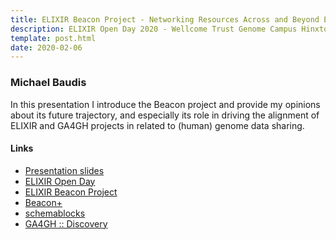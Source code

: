 ```yaml
---
title: ELIXIR Beacon Project - Networking Resources Across and Beyond ELIXIR Human Data Communities
description: ELIXIR Open Day 2020 - Wellcome Trust Genome Campus Hinxton
template: post.html
date: 2020-02-06
---
```


### Michael Baudis

In this presentation I introduce the Beacon project and provide
my opinions about its future trajectory, and especially its role
in driving the alignment of ELIXIR and GA4GH projects in related
to (human) genome data sharing.

#### Links

* [Presentation slides](https://info.baudisgroup.org/pdf/2020-02-06___Michael-Baudis__Beacon-Networks__ELIXIR-Day-2020.pdf)
* [ELIXIR Open Day](https://elixir-europe.org/events/elixir-open-day)
* [ELIXIR Beacon Project](https://beacon-project.io)
* [Beacon+](https://beacon.progenetix.org)
* [schemablocks](https://schemablocks.org)
* [GA4GH :: Discovery](https://ga4gh-discovery.github.io)
